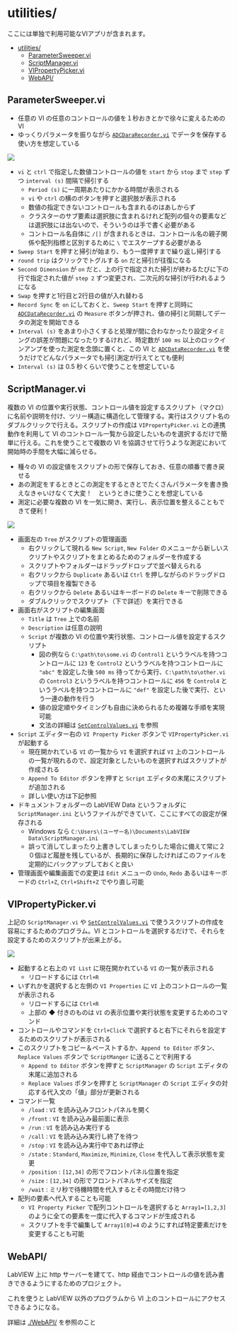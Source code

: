 utilities/
==

ここには単独で利用可能なVIアプリが含まれます。

- [utilities/](#utilities)
  - [ParameterSweeper.vi](#parametersweepervi)
  - [ScriptManager.vi](#scriptmanagervi)
  - [VIPropertyPicker.vi](#vipropertypickervi)
  - [WebAPI/](#webapi)

ParameterSweeper.vi
--

- 任意の VI の任意のコントロールの値を１秒おきとかで徐々に変えるための VI
- ゆっくりパラメータを振りながら [`ADCDaraRecorder.vi`](../hardware/#adcdatarecordervi--adc-の電圧値を記録するアプリ) でデータを保存する使い方を想定している

![](image4md/panel-ParameterSweeper.png)

- `vi` と `ctrl` で指定した数値コントロールの値を `start` から `stop` まで `step` ずつ `interval (s)` 間隔で掃引する
  - `Period (s)` に一周期あたりにかかる時間が表示される
  - `vi` や `ctrl` の横のボタンを押すと選択肢が表示される
  - 数値の指定できないコントロールも含まれるのはあしからず
  - クラスターのサブ要素は選択肢に含まれるけれど配列の個々の要素などは選択肢には出ないので、そういうのは手で書く必要がある
  - コントロール名自体に `/[]` が含まれるときは、コントロール名の親子関係や配列指標と区別するために `\` でエスケープする必要がある
- `Sweep Start` を押すと掃引が始まり、もう一度押すまで繰り返し掃引する
- `round trip` はクリックでトグルする `on` だと掃引が往復になる
- `Second Dimension` が `on` だと、上の行で指定された掃引が終わるたびに下の行で指定された値が `step 2` ずつ変更され、二次元的な掃引が行われるようになる
- `Swap` を押すと1行目と2行目の値が入れ替わる
- `Record Sync` を `on` にしておくと、`Sweep Start` を押すと同時に [`ADCDataRecorder.vi`](../hardware/#adcdatarecordervi--adc-の電圧値を記録するアプリ) の `Measure` ボタンが押され、値の掃引と同期してデータの測定を開始できる
- `Interval (s)` をあまり小さくすると処理が間に合わなかったり設定タイミングの誤差が問題になったりするけれど、時定数が `100 ms` 以上のロックインアンプを使った測定を念頭に置くと、この VI と [`ADCDataRecorder.vi`](../hardware/#adcdatarecordervi--adc-の電圧値を記録するアプリ) を使うだけでどんなパラメータでも掃引測定が行えてとても便利
- `Interval (s)` は 0.5 秒くらいで使うことを想定している

ScriptManager.vi
--

複数の VI の位置や実行状態、コントロール値を設定するスクリプト（マクロ）に名前や説明を付け、ツリー構造に構造化して管理する。実行はスクリプト名のダブルクリックで行える。スクリプトの作成は `VIPropertyPicker.vi` との連携動作を利用して VI のコントロール一覧から設定したいものを選択するだけで簡単に行える。これを使うことで複数の VI を協調させて行うような測定において開始時の手間を大幅に減らせる。

- 種々の VI の設定値をスクリプトの形で保存しておき、任意の順番で書き戻せる
- あの測定をするときとこの測定をするときとでたくさんパラメータを書き換えなきゃいけなくて大変！　というときに使うことを想定している
- 測定に必要な複数の VI を一気に開き、実行し、表示位置を整えることもできて便利！


![](image4md/panel-ScriptManager.png)

- 画面左の `Tree` がスクリプトの管理画面
  - 右クリックして現れる `New Script`, `New Folder` のメニューから新しいスクリプトやスクリプトをまとめるためのフォルダーを作成する
  - スクリプトやフォルダーはドラッグドロップで並べ替えられる
  - 右クリックから `Duplicate` あるいは `Ctrl` を押しながらのドラッグドロップで項目を複製できる
  - 右クリックから `Delete` あるいはキーボードの `Delete` キーで削除できる
  - ダブルクリックでスクリプト（下で詳述）を実行できる
- 画面右がスクリプトの編集画面
  - `Title` は `Tree` 上での名前
  - `Description` は任意の説明
  - `Script` が複数の VI の位置や実行状態、コントロール値を設定するスクリプト
    - 図の例なら `C:\path\to\some.vi` の `Control1` というラベルを持つコントロールに `123` を `Control2` というラベルを持つコントロールに `"abc"` を設定した後 `500 ms` 待ってから実行、`C:\path\to\other.vi` の `Control3` というラベルを持つコントロールに `456` を `Control4` というラベルを持つコントロールに `"def"` を設定した後で実行、という一連の動作を行う
    - 値の設定順やタイミングも自由に決められるため複雑な手順を実現可能
    - 文法の詳細は [`SetControlValues.vi`](../lib/SetGetControlValue/#setcontrolvaluesvi) を参照
- `Script` エディター右の `VI Property Picker` ボタンで `VIPropertyPicker.vi` が起動する
  - 現在開かれている `VI` の一覧から `VI` を選択すれば `VI` 上のコントロールの一覧が現れるので、設定対象としたいものを選択すればスクリプトが作成される
  - `Append To Editor` ボタンを押すと `Script` エディタの末尾にスクリプトが追加される
  - 詳しい使い方は下記参照
- ドキュメントフォルダーの LabVIEW Data というフォルダに `ScriptManager.ini` というファイルができていて、ここにすべての設定が保存される
  - Windows なら `C:\Users\(ユーザー名)\Documents\LabVIEW Data\ScriptManager.ini`
  - 誤って消してしまったり上書きしてしまったりした場合に備えて常に２０個ほど履歴を残しているが、長期的に保存したければこのファイルを定期的にバックアップしておくと良い
- 管理画面や編集画面での変更は `Edit` メニューの `Undo`, `Redo` あるいはキーボードの `Ctrl+Z`, `Ctrl+Shift+Z` でやり直し可能


VIPropertyPicker.vi
--

上記の `ScriptManager.vi` や [`SetControlValues.vi`](../lib/SetGetControlValue/#setcontrolvaluesvi) で使うスクリプトの作成を容易にするためのプログラム。VI とコントロールを選択するだけで、それらを設定するためのスクリプトが出来上がる。

![](image4md/panel-VIPropertyPicker.png)

- 起動すると右上の `VI List` に現在開かれている `VI` の一覧が表示される
  - リロードするには `Ctrl+R`
- いずれかを選択すると左側の `VI Properties` に `VI` 上のコントロールの一覧が表示される
  - リロードするには `Ctrl+R`
  - 上部の ◆ 付きのものは `VI` の表示位置や実行状態を変更するためのコマンド
- コントロールやコマンドを `Ctrl+Click` で選択すると右下にそれらを設定するためのスクリプトが表示される
- このスクリプトをコピー＆ペーストするか、`Append to Editor` ボタン、`Replace Values` ボタンで `ScriptManger` に送ることで利用する
  - `Append to Editor` ボタンを押すと `ScriptManager` の `Script` エディタの末尾に追加される
  - `Replace Values` ボタンを押すと `ScriptManager` の `Script` エディタの対応する代入文の「値」部分が更新される
- コマンド一覧
  - `/load` : `VI` を読み込みフロントパネルを開く
  - `/front` : `VI` を読み込み最前面に表示
  - `/run` : `VI` を読み込み実行する
  - `/call` : `VI` を読み込み実行し終了を待つ
  - `/stop` : `VI` を読み込み実行中であれば停止
  - `/state` : `Standard`, `Maximize`, `Minimize`, `Close` を代入して表示状態を変更
  - `/position` : `[12,34]` の形でフロントパネル位置を指定
  - `/size` : `[12,34]` の形でフロントパネルサイズを指定
  - `/wait` : ミリ秒で待機時間を代入するとその時間だけ待つ
- 配列の要素へ代入することも可能
  - `VI Property Picker` で配列コントロールを選択すると `Array1=[1,2,3]` のように全ての要素を一度に代入するコマンドが生成される
  - スクリプトを手で編集して `Array1[0]=4` のようにすれば特定要素だけを変更することも可能

WebAPI/
--

LabVIEW 上に http サーバーを建てて、http 経由でコントロールの値を読み書きできるようにするためのプロジェクト。

これを使うと LabVIEW 以外のプログラムから VI 上のコントロールにアクセスできるようになる。

詳細は [./WebAPI/](WebAPI/) を参照のこと
